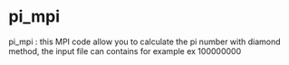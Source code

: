 pi_mpi
======

pi_mpi : this MPI code allow you to calculate the pi number with diamond method, the input file can contains for example ex 100000000
